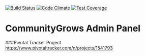 [![Build Status](https://travis-ci.org/aneeshvaidya/communitygrows.svg?branch=master)](https://travis-ci.org/aneeshvaidya/communitygrows)
[![Code Climate](https://codeclimate.com/github/aneeshvaidya/communitygrows/badges/gpa.svg)](https://codeclimate.com/github/aneeshvaidya/communitygrows)
[![Test Coverage](https://codeclimate.com/github/aneeshvaidya/communitygrows/badges/coverage.svg)](https://codeclimate.com/github/aneeshvaidya/communitygrows/coverage)

# CommunityGrows Admin Panel

###Pivotal Tracker Project
https://www.pivotaltracker.com/n/projects/1541793